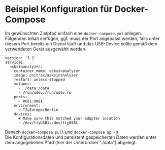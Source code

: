 # Beispiel Konfiguration für Docker-Compose

Im gewünschten Zielpfad einfach eine ```docker-compose.yml``` anlegen.  
Folgenden Inhalt einfügen, ggf. muss der Port angepasst werden, falls unter diesem Port bereits ein Dienst läuft und das USB-Device sollte gemäß dem verwendeten Gerät ausgewählt werden.

```
version: '3.2'
services:
  asksinanalyzer:
    container_name: asksinanalyzer
    image: psitrax/asksinanalyzer
    restart: unless-stopped
    volumes:
      - ./data:/data
      - /run/udev:/run/udev:ro
    ports:
      - 8081:8081
    environment:
      - TZ=Europe/Berlin
    devices:
      # Make sure this matched your adapter location
      - /dev/ttyUSB1:/dev/ttyUSB1
```

Danach ```docker-compose pull``` und ```docker-compose up -d```  
Die Konfigurationsdaten und persistent gespeicherten Daten werden unter dem angegebenen Pfad (hier der Unterordner "./data") abgelegt.

